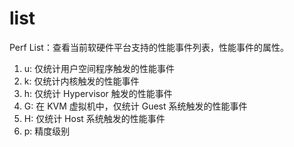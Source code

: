 # list


Perf List：查看当前软硬件平台支持的性能事件列表，性能事件的属性。

1. u: 仅统计用户空间程序触发的性能事件
2. k: 仅统计内核触发的性能事件
3. h: 仅统计 Hypervisor 触发的性能事件
4. G: 在 KVM 虚拟机中，仅统计 Guest 系统触发的性能事件
5. H: 仅统计 Host 系统触发的性能事件
6. p: 精度级别
